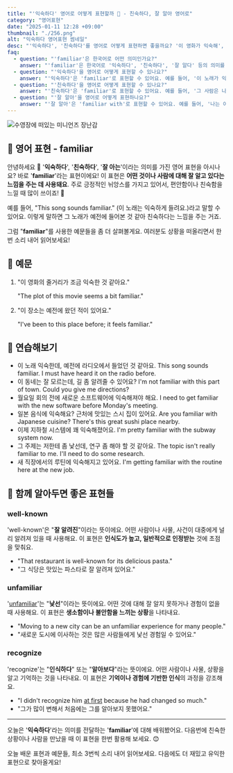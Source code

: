 ```yaml
---
title: "'익숙하다' 영어로 어떻게 표현할까 🌼 - 친숙하다, 잘 알아 영어로"
category: "영어표현"
date: "2025-01-11 12:28 +09:00"
thumbnail: "./256.png"
alt: "익숙하다 영어표현 썸네일"
desc: "'익숙하다', '친숙하다'를 영어로 어떻게 표현하면 좋을까요? '이 영화가 익숙해', '그 사람은 나에게 친숙해'처럼 표현할 수 있는 방법을 배워봅시다. 다양한 예문을 통해서 연습하고 본인의 표현으로 만들어 보세요."
faq:
  - question: "'familiar'은 한국어로 어떤 의미인가요?"
    answer: "'familiar'은 한국어로 '익숙하다', '친숙하다', '잘 알다' 등의 의미를 가지고 있어요."
  - question: "'익숙하다'을 영어로 어떻게 표현할 수 있나요?"
    answer: "'익숙하다'은 'familiar'로 표현할 수 있어요. 예를 들어, '이 노래가 익숙해'는 'This song sounds familiar'로 말할 수 있어요."
  - question: "'친숙하다'을 영어로 어떻게 표현할 수 있나요?"
    answer: "'친숙하다'은 'familiar'로 표현할 수 있어요. 예를 들어, '그 사람은 나에게 친숙해'는 'That person seems familiar to me'로 말할 수 있어요."
  - question: "'잘 알아'을 영어로 어떻게 표현하나요?"
    answer: "'잘 알아'은 'familiar with'로 표현할 수 있어요. 예를 들어, '나는 이 지역에 잘 알고 있어'는 'I'm familiar with this area'로 표현할 수 있어요."
---
```


![수영장에 떠있는 미니언즈 장난감](./256-1.jpg)

## 🌟 영어 표현 - familiar

안녕하세요 👋 '**익숙하다**', '**친숙하다**', '**잘 아는**'이라는 의미를 가진 영어 표현을 아시나요? 바로 '**familiar**'라는 표현이에요! 이 표현은 **어떤 것이나 사람에 대해 잘 알고 있다는 느낌을 주는 데 사용돼요**. 주로 긍정적인 뉘앙스를 가지고 있어서, 편안함이나 친숙함을 느낄 때 많이 쓰이죠! 🏡

예를 들어, "This song sounds familiar." (이 노래는 익숙하게 들려요.)라고 말할 수 있어요. 이렇게 말하면 그 노래가 예전에 들어본 것 같아 친숙하다는 느낌을 주는 거죠.

그럼 "**familiar**"를 사용한 예문들을 좀 더 살펴볼게요. 여러분도 상황을 떠올리면서 한 번 소리 내어 읽어보세요!

## 📖 예문

1. "이 영화의 줄거리가 조금 익숙한 것 같아요."

   "The plot of this movie seems a bit familiar."

2. "이 장소는 예전에 왔던 적이 있어요."

   "I've been to this place before; it feels familiar."

## 💬 연습해보기

<ul data-interactive-list>
  <li data-interactive-item>
    <span data-toggler>이 노래 익숙한데, 예전에 라디오에서 들었던 것 같아요.</span>
    <span data-answer>This song sounds familiar. I must have heard it on the radio before.</span>
  </li>
  <li data-interactive-item>
    <span data-toggler>이 동네는 잘 모르는데, 길 좀 알려줄 수 있어요?</span>
    <span data-answer>I'm not familiar with this part of town. Could you give me directions?</span>
  </li>
  <li data-interactive-item>
    <span data-toggler>월요일 회의 전에 새로운 소프트웨어에 익숙해져야 해요.</span>
    <span data-answer>I need to get familiar with the new software before Monday's meeting.</span>
  </li>
  <li data-interactive-item>
    <span data-toggler>일본 음식에 익숙해요? 근처에 맛있는 스시 집이 있어요.</span>
    <span data-answer>Are you familiar with Japanese cuisine? There's this great sushi place nearby.</span>
  </li>
  <li data-interactive-item>
    <span data-toggler>이제 지하철 시스템에 꽤 익숙해졌어요.</span>
    <span data-answer>I'm pretty familiar with the subway system now.</span>
  </li>
  <li data-interactive-item>
    <span data-toggler>그 주제는 저한테 좀 낯선데, 연구 좀 해야 할 것 같아요.</span>
    <span data-answer>The topic isn't really familiar to me. I'll need to do some research.</span>
  </li>
  <li data-interactive-item>
    <span data-toggler>새 직장에서의 루틴에 익숙해지고 있어요.</span>
    <span data-answer>I'm getting familiar with the routine here at the new job.</span>
  </li>
</ul>

## 🤝 함께 알아두면 좋은 표현들

### well-known

'well-known'은 "**잘 알려진**"이라는 뜻이에요. 어떤 사람이나 사물, 사건이 대중에게 널리 알려져 있을 때 사용해요. 이 표현은 **인식도가 높고, 일반적으로 인정받는** 것에 초점을 맞춰요.

- "That restaurant is well-known for its delicious pasta."
- "그 식당은 맛있는 파스타로 잘 알려져 있어요."

### unfamiliar

'[unfamiliar](/blog/in-english/337.unfamiliar/)'는 "**낯선**"이라는 뜻이에요. 어떤 것에 대해 잘 알지 못하거나 경험이 없을 때 사용해요. 이 표현은 **생소함이나 불안함을 느끼는 상황**을 나타내요.

- "Moving to a new city can be an unfamiliar experience for many people."
- "새로운 도시에 이사하는 것은 많은 사람들에게 낯선 경험일 수 있어요."

### recognize

'recognize'는 "**인식하다**" 또는 "**알아보다**"라는 뜻이에요. 어떤 사람이나 사물, 상황을 알고 기억하는 것을 나타내요. 이 표현은 **기억이나 경험에 기반한 인식**의 과정을 강조해요.

- "I didn't recognize him <a href="/blog/in-english/184.at-first/">at first</a> because he had changed so much."
- "그가 많이 변해서 처음에는 그를 알아보지 못했어요."

---

오늘은 '**익숙하다**'라는 의미를 전달하는 '**familiar**'에 대해 배워봤어요. 다음번에 친숙한 상황이나 사람을 만났을 때 이 표현을 한번 활용해 보세요. 😊

오늘 배운 표현과 예문들, 최소 3번씩 소리 내어 읽어보세요. 다음에도 더 재밌고 유익한 표현으로 찾아올게요!
